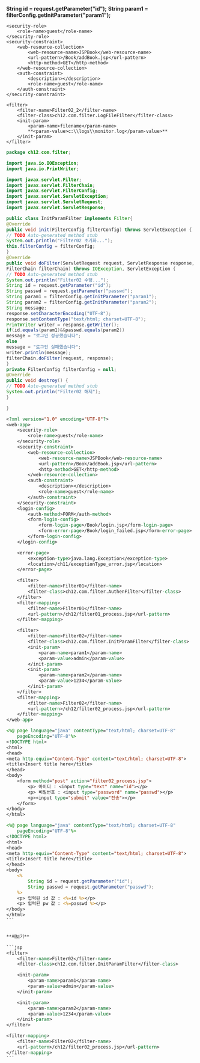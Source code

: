 **String id = request.getParameter("id");**
**String param1 = filterConfig.getInitParameter("param1");**

    <security-role>
    	<role-name>guest</role-name>
    </security-role>
    <security-constraint>
    	<web-resource-collection>
    		<web-resource-name>JSPBook</web-resource-name>
    		<url-pattern>/Book/addBook.jsp</url-pattern>
    		<http-method>GET</http-method>
    	</web-resource-collection>
    	<auth-constraint>
    		<description></description>
    		<role-name>guest</role-name>
    	</auth-constraint>
    </security-constraint>

    <filter>
    	<filter-name>Filter02_2</filter-name>
    	<filter-class>ch12.com.filter.LogFileFilter</filter-class>
    	<init-param>
    		<param-name>filename</param-name>
    		**<param-value>c:\\logs\\monitor.log</param-value>**
    	</init-param>
    </filter>

```java
package ch12.com.filter;

import java.io.IOException;
import java.io.PrintWriter;

import javax.servlet.Filter;
import javax.servlet.FilterChain;
import javax.servlet.FilterConfig;
import javax.servlet.ServletException;
import javax.servlet.ServletRequest;
import javax.servlet.ServletResponse;

public class InitParamFilter implements Filter{
@Override
public void init(FilterConfig filterConfig) throws ServletException {
// TODO Auto-generated method stub
System.out.println("Filter02 초기화...");
this.filterConfig = filterConfig;
}
@Override
public void doFilter(ServletRequest request, ServletResponse response,
FilterChain filterChain) throws IOException, ServletException {
// TODO Auto-generated method stub
System.out.println("Filter02 수행...");
String id = request.getParameter("id");
String passwd = request.getParameter("passwd");
String param1 = filterConfig.getInitParameter("param1");
String param2 = filterConfig.getInitParameter("param2");
String message;
response.setCharacterEncoding("UTF-8");
response.setContentType("text/html; charset=UTF-8");
PrintWriter writer = response.getWriter();
if(id.equals(param1)&&passwd.equals(param2))
message = "로그인 성공했습니다";
else
message = "로그인 실패했습니다";
writer.println(message);
filterChain.doFilter(request, response);
}
private FilterConfig filterConfig = null;
@Override
public void destroy() {
// TODO Auto-generated method stub
System.out.println("Filter02 해제");
}

}

```

```jsp
<?xml version="1.0" encoding="UTF-8"?>
<web-app>
	<security-role>
		<role-name>guest</role-name>
	</security-role>
	<security-constraint>
		<web-resource-collection>
			<web-resource-name>JSPBook</web-resource-name>
			<url-pattern>/Book/addBook.jsp</url-pattern>
			<http-method>GET</http-method>
		</web-resource-collection>
		<auth-constraint>
			<description></description>
			<role-name>guest</role-name>
		</auth-constraint>
	</security-constraint>
	<login-config>
		<auth-method>FORM</auth-method>
		<form-login-config>
			<form-login-page>/Book/login.jsp</form-login-page>
			<form-error-page>/Book/login_failed.jsp</form-error-page>
		</form-login-config>
	</login-config>

	<error-page>
		<exception-type>java.lang.Exception</exception-type>
		<location>/ch11/exceptionType_error.jsp</location>
	</error-page>

	<filter>
		<filter-name>Filter01</filter-name>
		<filter-class>ch12.com.filter.AuthenFilter</filter-class>
	</filter>
	<filter-mapping>
		<filter-name>Filter01</filter-name>
		<url-pattern>/ch12/filter01_process.jsp</url-pattern>
	</filter-mapping>

	<filter>
		<filter-name>Filter02</filter-name>
		<filter-class>ch12.com.filter.InitParamFilter</filter-class>
		<init-param>
			<param-name>param1</param-name>
			<param-value>admin</param-value>
		</init-param>
		<init-param>
			<param-name>param2</param-name>
			<param-value>1234</param-value>
		</init-param>
	</filter>
	<filter-mapping>
		<filter-name>Filter02</filter-name>
		<url-pattern>/ch12/filter02_process.jsp</url-pattern>
	</filter-mapping>
</web-app>
```

```jsp
<%@ page language="java" contentType="text/html; charset=UTF-8"
    pageEncoding="UTF-8"%>
<!DOCTYPE html>
<html>
<head>
<meta http-equiv="Content-Type" content="text/html; charset=UTF-8">
<title>Insert title here</title>
</head>
<body>
	<form method="post" action="filter02_process.jsp">
		<p> 아이디 : <input type="text" name="id"></p>
		<p> 비밀번호 : <input type="password" name="passwd"></p>
		<p><input type="submit" value="전송"></p>
	</form>
</body>
</html>
```

````jsp
<%@ page language="java" contentType="text/html; charset=UTF-8"
    pageEncoding="UTF-8"%>
<!DOCTYPE html>
<html>
<head>
<meta http-equiv="Content-Type" content="text/html; charset=UTF-8">
<title>Insert title here</title>
</head>
<body>
	<%
		String id = request.getParameter("id");
		String passwd = request.getParameter("passwd");
	%>
	<p> 입력된 id 값 : <%=id %></p>
	<p> 입력된 pw 값 : <%=passwd %></p>
</body>
</html>
```


**써보기**

```jsp
<filter>
	<filter-name>Filter02</filter-name>
	<filter-class>ch12.com.filter.InitParamFilter</filter-class>

	<init-param>
		<param-name>param1</param-name>
		<param-value>admin</param-value>
	</init-param>

	<init-param>
		<param-name>param2</param-name>
		<param-value>1234</param-value>
	</init-param>
</filter>

<filter-mapping>
	<filter-name>Filter02</filter-name>
	<url-pattern>/ch12/filter02_process.jsp</url-pattern>
</filter-mapping>
```
````
